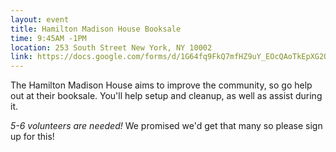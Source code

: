 ```yaml
---
layout: event
title: Hamilton Madison House Booksale
time: 9:45AM -1PM
location: 253 South Street New York, NY 10002
link: https://docs.google.com/forms/d/1G64fq9FkQ7mfHZ9uY_EOcQAoTkEpXG2QmploEnbsYjY
---
```

The Hamilton Madison House aims to improve the community, so go help out at their booksale. You'll help setup and cleanup, as well as assist during it.

*5-6 volunteers are needed!* We promised we'd get that many so please sign up for this!
